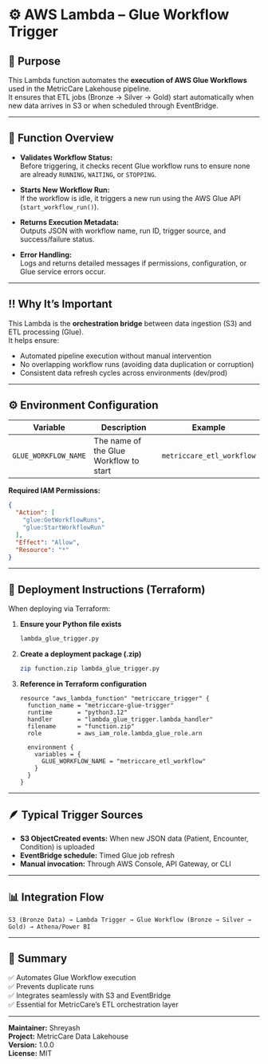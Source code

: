 # ⚙️ AWS Lambda – Glue Workflow Trigger

## 🧩 Purpose

This Lambda function automates the **execution of AWS Glue Workflows** used in the MetricCare Lakehouse pipeline.  
It ensures that ETL jobs (Bronze → Silver → Gold) start automatically when new data arrives in S3 or when scheduled through EventBridge.

---

## 🧠 Function Overview

- **Validates Workflow Status:**  
  Before triggering, it checks recent Glue workflow runs to ensure none are already `RUNNING`, `WAITING`, or `STOPPING`.

- **Starts New Workflow Run:**  
  If the workflow is idle, it triggers a new run using the AWS Glue API (`start_workflow_run()`).

- **Returns Execution Metadata:**  
  Outputs JSON with workflow name, run ID, trigger source, and success/failure status.

- **Error Handling:**  
  Logs and returns detailed messages if permissions, configuration, or Glue service errors occur.

---

## ‼️ Why It’s Important

This Lambda is the **orchestration bridge** between data ingestion (S3) and ETL processing (Glue).  
It helps ensure:
- Automated pipeline execution without manual intervention  
- No overlapping workflow runs (avoiding data duplication or corruption)  
- Consistent data refresh cycles across environments (dev/prod)

---

## ⚙️ Environment Configuration

| Variable | Description | Example |
|-----------|--------------|----------|
| `GLUE_WORKFLOW_NAME` | The name of the Glue Workflow to start | `metriccare_etl_workflow` |

**Required IAM Permissions:**
```json
{
  "Action": [
    "glue:GetWorkflowRuns",
    "glue:StartWorkflowRun"
  ],
  "Effect": "Allow",
  "Resource": "*"
}
```

---

## 🚀 Deployment Instructions (Terraform)

When deploying via Terraform:

1. **Ensure your Python file exists**  
   ```bash
   lambda_glue_trigger.py
   ```

2. **Create a deployment package (.zip)**  
   ```bash
   zip function.zip lambda_glue_trigger.py
   ```

3. **Reference in Terraform configuration**
   ```hcl
   resource "aws_lambda_function" "metriccare_trigger" {
     function_name = "metriccare-glue-trigger"
     runtime       = "python3.12"
     handler       = "lambda_glue_trigger.lambda_handler"
     filename      = "function.zip"
     role          = aws_iam_role.lambda_glue_role.arn

     environment {
       variables = {
         GLUE_WORKFLOW_NAME = "metriccare_etl_workflow"
       }
     }
   }
   ```

---

## 🪶 Typical Trigger Sources

- **S3 ObjectCreated events:** When new JSON data (Patient, Encounter, Condition) is uploaded  
- **EventBridge schedule:** Timed Glue job refresh  
- **Manual invocation:** Through AWS Console, API Gateway, or CLI

---

## 📊 Integration Flow

```
S3 (Bronze Data) → Lambda Trigger → Glue Workflow (Bronze → Silver → Gold) → Athena/Power BI
```

---

## 🧾 Summary

✅ Automates Glue Workflow execution  
✅ Prevents duplicate runs  
✅ Integrates seamlessly with S3 and EventBridge  
✅ Essential for MetricCare’s ETL orchestration layer  

---

**Maintainer:** Shreyash  
**Project:** MetricCare Data Lakehouse  
**Version:** 1.0.0  
**License:** MIT
